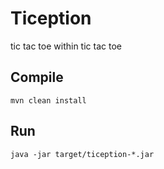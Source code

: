 # Tiception

tic tac toe within tic tac toe

## Compile

```
mvn clean install
```

## Run

```
java -jar target/tiception-*.jar
```
